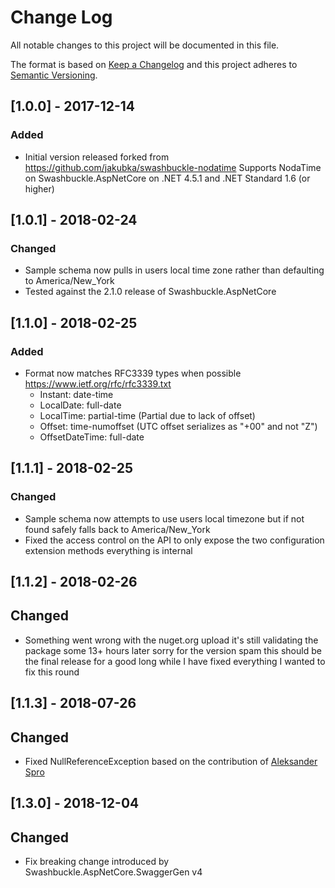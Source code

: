 # Change Log
All notable changes to this project will be documented in this file.

The format is based on [Keep a Changelog](http://keepachangelog.com/)
and this project adheres to [Semantic Versioning](http://semver.org/).

## [1.0.0] - 2017-12-14
### Added
- Initial version released forked from https://github.com/jakubka/swashbuckle-nodatime
	Supports NodaTime on Swashbuckle.AspNetCore on .NET 4.5.1 and .NET Standard 1.6 (or higher)

## [1.0.1] - 2018-02-24
### Changed
- Sample schema now pulls in users local time zone rather than defaulting to America/New_York
- Tested against the 2.1.0 release of Swashbuckle.AspNetCore

## [1.1.0] - 2018-02-25
### Added
- Format now matches RFC3339 types when possible https://www.ietf.org/rfc/rfc3339.txt
  - Instant: date-time
  - LocalDate: full-date
  - LocalTime: partial-time (Partial due to lack of offset)
  - Offset: time-numoffset (UTC offset serializes as "+00" and not "Z")
  - OffsetDateTime: full-date

## [1.1.1] - 2018-02-25 
### Changed
- Sample schema now attempts to use users local timezone but if not found safely falls back to America/New_York
- Fixed the access control on the API to only expose the two configuration extension methods everything is internal

## [1.1.2] - 2018-02-26
## Changed
- Something went wrong with the nuget.org upload it's still validating the package some 13+ hours later sorry for the version spam this should be the final release for a good long while I have fixed everything I wanted to fix this round

## [1.1.3] - 2018-07-26
## Changed
- Fixed NullReferenceException based on the contribution of [Aleksander Spro](https://github.com/projecteon)

## [1.3.0] - 2018-12-04
## Changed
- Fix breaking change introduced by Swashbuckle.AspNetCore.SwaggerGen v4
